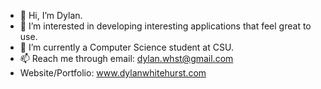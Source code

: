 - 👋 Hi, I’m Dylan.
- 👀 I’m interested in developing interesting applications that feel great to use.
- 🌱 I’m currently a Computer Science student at CSU. 
- 📫 Reach me through email: dylan.whst@gmail.com
- Website/Portfolio: www.dylanwhitehurst.com

<!---
whidyl/whidyl is a ✨ special ✨ repository because its `README.md` (this file) appears on your GitHub profile.
You can click the Preview link to take a look at your changes.
--->
